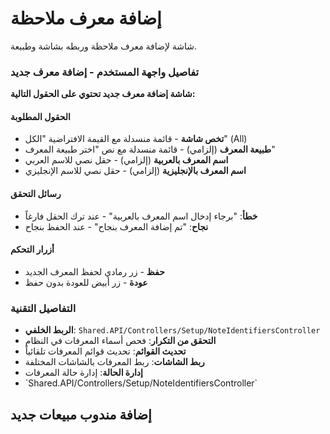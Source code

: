 # إضافة معرف ملاحظة
شاشة لإضافة معرف ملاحظة وربطه بشاشة وطبيعة.

### تفاصيل واجهة المستخدم - إضافة معرف جديد
**شاشة إضافة معرف جديد تحتوي على الحقول التالية:**

#### الحقول المطلوبة
- **تخص شاشة** - قائمة منسدلة مع القيمة الافتراضية "الكل" (All)
- **طبيعة المعرف** (إلزامي) - قائمة منسدلة مع نص "اختر طبيعة المعرف"
- **اسم المعرف بالعربية** (إلزامي) - حقل نصي للاسم العربي
- **اسم المعرف بالإنجليزية** (إلزامي) - حقل نصي للاسم الإنجليزي

#### رسائل التحقق
- **خطأ**: "برجاء إدخال اسم المعرف بالعربية" - عند ترك الحقل فارغاً
- **نجاح**: "تم إضافة المعرف بنجاح" - عند الحفظ بنجاح

#### أزرار التحكم
- **حفظ** - زر رمادي لحفظ المعرف الجديد
- **عودة** - زر أبيض للعودة بدون حفظ

### التفاصيل التقنية
- **الربط الخلفي**: `Shared.API/Controllers/Setup/NoteIdentifiersController`
- **التحقق من التكرار**: فحص أسماء المعرفات في النظام
- **تحديث القوائم**: تحديث قوائم المعرفات تلقائياً
- **ربط الشاشات**: ربط المعرفات بالشاشات المختلفة
- **إدارة الحالة**: إدارة حالة المعرفات
- \`Shared.API/Controllers/Setup/NoteIdentifiersController\`
## إضافة مندوب مبيعات جديد
